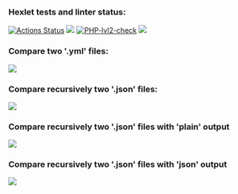 ### Hexlet tests and linter status:
[![Actions Status](https://github.com/stanokk/php-project-lvl2/workflows/hexlet-check/badge.svg)](https://github.com/stanokk/php-project-lvl2/actions)
<a href="https://codeclimate.com/github/stanokk/php-project-lvl2/maintainability"><img src="https://api.codeclimate.com/v1/badges/35530342c820858136cd/maintainability" /></a>
[![PHP-lvl2-check](https://github.com/stanokk/php-project-lvl2/actions/workflows/workflow-lvl2.yml/badge.svg)](https://github.com/stanokk/php-project-lvl2/actions/workflows/workflow-lvl2.yml)
<a href="https://codeclimate.com/github/stanokk/php-project-lvl2/test_coverage"><img src="https://api.codeclimate.com/v1/badges/35530342c820858136cd/test_coverage"/></a>

### Compare two '.yml' files:
<a href="https://asciinema.org/a/PTtZCIsu6ThBiSU4yP6erkrWI" target="_blank"><img src="https://asciinema.org/a/PTtZCIsu6ThBiSU4yP6erkrWI.svg" /></a>

### Compare recursively two '.json' files:
<a href="https://asciinema.org/a/LBsotMz82qnalUfC2XR94jfK9" target="_blank"><img src="https://asciinema.org/a/LBsotMz82qnalUfC2XR94jfK9.svg" /></a>

### Compare recursively two  '.json'  files with 'plain' output
<a href="https://asciinema.org/a/rZxWoPgzxCWM36y9mz8mHgvCm" target="_blank"><img src="https://asciinema.org/a/rZxWoPgzxCWM36y9mz8mHgvCm.svg" /></a>

### Compare recursively two  '.json'  files with 'json' output
<a href="https://asciinema.org/a/tS21XNUU1PaYtn5h1SXvims9e" target="_blank"><img src="https://asciinema.org/a/tS21XNUU1PaYtn5h1SXvims9e.svg" /></a>